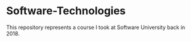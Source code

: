 # Software-Technologies
This repository represents a course I took at Software University back in 2018.
